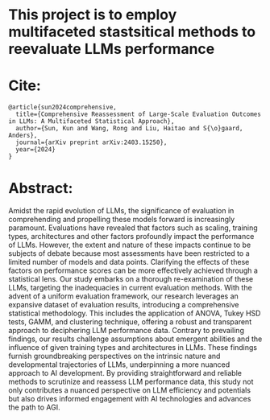 # This project is to employ multifaceted stastsitical methods to reevaluate LLMs performance
# Cite:

```
@article{sun2024comprehensive,
  title={Comprehensive Reassessment of Large-Scale Evaluation Outcomes in LLMs: A Multifaceted Statistical Approach},
  author={Sun, Kun and Wang, Rong and Liu, Haitao and S{\o}gaard, Anders},
  journal={arXiv preprint arXiv:2403.15250},
  year={2024}
}
```
# Abstract:
Amidst the rapid evolution of LLMs,  the significance of evaluation in comprehending and propelling these models forward is increasingly paramount. Evaluations have revealed that factors such as scaling, training types, architectures and other factors profoundly impact the performance of LLMs. However, the extent and nature of these impacts continue to be subjects of debate because most assessments have been restricted to a limited number of models and data points. Clarifying the effects of these factors on performance scores can be more effectively achieved through a statistical lens. Our study embarks on a thorough re-examination of these LLMs, targeting the inadequacies in current evaluation methods. With the advent of a uniform evaluation framework, our research leverages an expansive dataset of evaluation results, introducing a comprehensive statistical methodology. This includes the application of ANOVA, Tukey HSD tests, GAMM, and clustering technique, offering a robust and transparent approach to deciphering LLM performance data. Contrary to prevailing findings, our results challenge assumptions about emergent abilities and the influence of given training types and architectures in LLMs. These findings furnish groundbreaking perspectives on the intrinsic nature and developmental trajectories of LLMs, underpinning a more nuanced approach to AI development. By providing straightforward and reliable methods to scrutinize and reassess LLM performance data, this study not only contributes a nuanced perspective on LLM efficiency and potentials but also drives informed engagement with AI technologies and advances the path to AGI.
